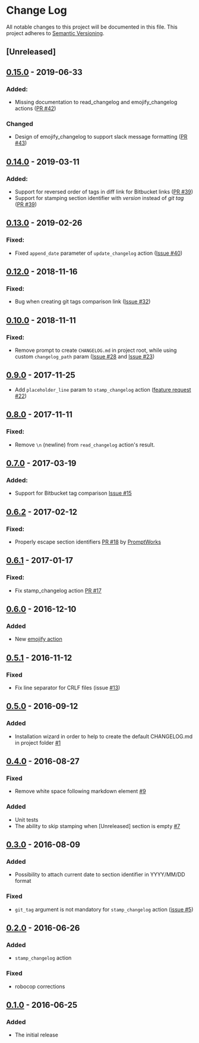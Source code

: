 # Change Log
All notable changes to this project will be documented in this file.
This project adheres to [Semantic Versioning](http://semver.org/).

## [Unreleased]

## [0.15.0] - 2019-06-33
### Added:
- Missing documentation to read_changelog and emojify_changelog actions ([PR #42](https://github.com/pajapro/fastlane-plugin-changelog/pull/42))

### Changed
- Design of emojify_changelog to support slack message formatting ([PR #43](https://github.com/pajapro/fastlane-plugin-changelog/pull/43))

## [0.14.0] - 2019-03-11
### Added:
- Support for reversed order of tags in diff link for Bitbucket links ([PR #39](https://github.com/pajapro/fastlane-plugin-changelog/pull/39))
- Support for stamping section identifier with _version_ instead of _git tag_ ([PR #39](https://github.com/pajapro/fastlane-plugin-changelog/pull/39))

## [0.13.0] - 2019-02-26
### Fixed:
- Fixed `append_date` parameter of `update_changelog` action ([Issue #40](https://github.com/pajapro/fastlane-plugin-changelog/issues/40))

## [0.12.0] - 2018-11-16
### Fixed:
- Bug when creating git tags comparison link ([Issue #32](https://github.com/pajapro/fastlane-plugin-changelog/issues/32))

## [0.10.0] - 2018-11-11
### Fixed:
- Remove prompt to create `CHANGELOG.md` in project root, while using custom `changelog_path` param ([Issue #28](https://github.com/pajapro/fastlane-plugin-changelog/issues/28) and [Issue #23](https://github.com/pajapro/fastlane-plugin-changelog/issues/23))

## [0.9.0] - 2017-11-25
- Add `placeholder_line` param to `stamp_changelog` action ([feature request #22](https://github.com/pajapro/fastlane-plugin-changelog/issues/22))

## [0.8.0] - 2017-11-11
### Fixed:
- Remove `\n` (newline) from `read_changelog` action's result.

## [0.7.0] - 2017-03-19
### Added:
- Support for Bitbucket tag comparison [Issue #15](https://github.com/pajapro/fastlane-plugin-changelog/issues/15)

## [0.6.2] - 2017-02-12
### Fixed:
- Properly escape section identifiers [PR #18](https://github.com/pajapro/fastlane-plugin-changelog/pull/18) by [PromptWorks](https://www.promptworks.com/)

## [0.6.1] - 2017-01-17
### Fixed:
- Fix stamp_changelog action [PR #17](https://github.com/pajapro/fastlane-plugin-changelog/pull/17)

## [0.6.0] - 2016-12-10
### Added
- New [emojify action](https://github.com/pajapro/fastlane-plugin-changelog/blob/master/README.md#-emojify_changelog)

## [0.5.1] - 2016-11-12
### Fixed
- Fix line separator for CRLF files (issue [#13](https://github.com/pajapro/fastlane-plugin-changelog/issues/13))

## [0.5.0] - 2016-09-12
### Added
- Installation wizard in order to help to create the default CHANGELOG.md in project folder [#1](https://github.com/pajapro/fastlane-plugin-changelog/issues/1)

## [0.4.0] - 2016-08-27
### Fixed
- Remove white space following markdown element [#9](https://github.com/pajapro/fastlane-plugin-changelog/issues/9)

### Added
- Unit tests
- The ability to skip stamping when [Unreleased] section is empty [#7](https://github.com/pajapro/fastlane-plugin-changelog/issues/7)

## [0.3.0] - 2016-08-09
### Added
- Possibility to attach current date to section identifier in YYYY/MM/DD format

### Fixed
- `git_tag` argument is not mandatory for `stamp_changelog` action ([issue #5](https://github.com/pajapro/fastlane-plugin-changelog/issues/5))

## [0.2.0] - 2016-06-26
### Added
- `stamp_changelog` action

### Fixed
- robocop corrections

## [0.1.0] - 2016-06-25
### Added
- The initial release

[0.1.0]: https://github.com/pajapro/fastlane-plugin-changelog/releases/tag/v0.1.0
[0.2.0]: https://github.com/pajapro/fastlane-plugin-changelog/compare/v0.1.0...v0.2.0
[0.3.0]: https://github.com/pajapro/fastlane-plugin-changelog/compare/v0.2.0...v0.3.0
[0.4.0]: https://github.com/pajapro/fastlane-plugin-changelog/compare/v0.3.0...v0.4.0
[0.5.0]: https://github.com/pajapro/fastlane-plugin-changelog/compare/v0.4.0...v0.5.0
[0.5.1]: https://github.com/pajapro/fastlane-plugin-changelog/compare/v0.5.0...v0.5.1
[0.6.0]: https://github.com/pajapro/fastlane-plugin-changelog/compare/v0.5.1...v0.6.0
[0.6.1]: https://github.com/pajapro/fastlane-plugin-changelog/compare/v0.6.0...v0.6.1
[0.6.2]: https://github.com/pajapro/fastlane-plugin-changelog/compare/v0.6.1...v0.6.2
[0.7.0]: https://github.com/pajapro/fastlane-plugin-changelog/compare/v0.6.2...v0.7.0
[0.8.0]: https://github.com/pajapro/fastlane-plugin-changelog/compare/v0.7.0...v0.8.0
[0.9.0]: https://github.com/pajapro/fastlane-plugin-changelog/compare/v0.8.0...v0.9.0
[0.10.0]: https://github.com/pajapro/fastlane-plugin-changelog/compare/v0.9.0...v0.10.0
[0.12.0]: https://github.com/pajapro/fastlane-plugin-changelog/compare/v0.10.0...v0.12.0
[0.13.0]: https://github.com/pajapro/fastlane-plugin-changelog/compare/v0.12.0...v0.13.0
[0.14.0]: https://github.com/pajapro/fastlane-plugin-changelog/compare/v0.13.0...v0.14.0
[0.15.0]: https://github.com/pajapro/fastlane-plugin-changelog/compare/v0.14.0...v0.15.0

